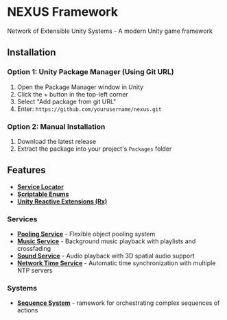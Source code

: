 # NEXUS Framework

Network of Extensible Unity Systems - A modern Unity game framework

## Installation

### Option 1: Unity Package Manager (Using Git URL)
1. Open the Package Manager window in Unity
2. Click the + button in the top-left corner
3. Select "Add package from git URL"
4. Enter: `https://github.com/yourusername/nexus.git`

### Option 2: Manual Installation
1. Download the latest release
2. Extract the package into your project's `Packages` folder

## Features
- **[Service Locator](Documentation%7E%2FServiceLocator.md)**
- **[Scriptable Enums](Documentation%7E%2FScriptableEnums.md)**
- **[Unity Reactive Extensions (Rx)](Documentation%7E%2FRx.md)**

### Services
- **[Pooling Service](Documentation%7E%2FPoolingService.md)** - Flexible object pooling system
- **[Music Service](Documentation%7E/MusicService.md)** - Background music playback with playlists and crossfading
- **[Sound Service](Documentation%7E%2FSoundService.md)** - Audio playback with 3D spatial audio support
- **[Network Time Service](Documentation%7E%2FNetworkTimeService.md)** - Automatic time synchronization with multiple NTP servers


### Systems
- **[Sequence System](Documentation%7E/SequenceSystem.md)** - ramework for orchestrating complex sequences of actions